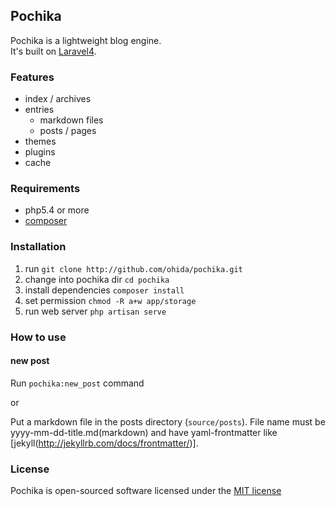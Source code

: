 ## Pochika

Pochika is a lightweight blog engine.  
It's built on [Laravel4](http://four.laravel.com/).

### Features

* index / archives
* entries
  * markdown files
  * posts / pages
* themes
* plugins
* cache

### Requirements

* php5.4 or more
* [composer](https://github.com/composer/composer)

### Installation

1. run `git clone http://github.com/ohida/pochika.git`
1. change into pochika dir `cd pochika`
1. install dependencies `composer install`
1. set permission `chmod -R a+w app/storage`
1. run web server `php artisan serve`

### How to use

#### new post
Run `pochika:new_post` command

or

Put a markdown file in the posts directory (`source/posts`).
File name must be yyyy-mm-dd-title.md(markdown) and have yaml-frontmatter like [jekyll(http://jekyllrb.com/docs/frontmatter/)].

### License

Pochika is open-sourced software licensed under the [MIT license](http://opensource.org/licenses/MIT)
